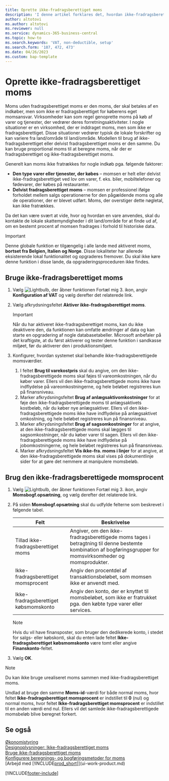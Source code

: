 ```yaml
---
title: Oprette ikke-fradragsberettiget moms
description: 'I denne artikel forklares det, hvordan ikke-fradragsberettiget moms konfigureres i Microsoft Dynamics 365 Business Central.'
author: altotovi
ms.author: altotovi
ms.reviewer: null
ms.service: dynamics-365-business-central
ms.topic: how-to
ms.search.keywords: 'VAT, non-deductible, setup'
ms.search.form: '187, 472, 473'
ms.date: 04/26/2023
ms.custom: bap-template
---
```


# <a name="set-up-nondeductible-vat"></a>Oprette ikke-fradragsberettiget moms

Moms uden fradragsberettiget moms er den moms, der skal betales af en indkøber, men som ikke er fradragsberettiget for køberens eget momsansvar. Virksomheder kan som regel genoprette moms på køb af varer og tjenester, der vedrører deres forretningsaktiviteter. I nogle situationer er en virksomhed, der er inddraget moms, men som ikke er fradragsberettiget. Disse situationer vedrører typisk de lokale forskrifter og kan variere fra land/område til land/område. Modellen til brug af ikke-fradragsberettiget eller delvist fradragsberettiget moms er den samme. Du kan bruge proportional moms til at beregne moms, når der er fradragsberettiget og ikke-fradragsberettiget moms.

Generelt kan moms ikke fratrækkes for nogle indkøb pga. følgende faktorer:

- **Den type varer eller tjenester, der købes** – momsen er helt eller delvist ikke-fradragsberettiget ved lov om varer, f. eks. biler, mobiltelefoner og fødevarer, der købes på restauranter.
- **Delvist fradragsberettiget moms** – momsen er professionel ifølge forholdet mellem salgs operationerne for den pågældende moms og alle de operationer, der er blevet udført. Moms, der overstiger dette nøgletal, kan ikke fratrækkes.

Da det kan være svært at vide, hvor og hvordan en vare anvendes, skal du kontakte de lokale skattemyndigheder i dit land/område for at finde ud af, om en bestemt procent af momsen fradrages i forhold til historiske data. 

> [!IMPORTANT]
> Denne globale funktion er tilgængelig i alle lande med aktiveret moms, **bortset fra Belgien, Italien og Norge**. Disse lokaliteter har allerede eksisterende lokal funktionalitet og opgraderes fremover. Du skal ikke køre denne funktion i disse lande, da opgraderingsproceduren ikke findes.

## <a name="use-nondeductible-vat"></a>Bruge ikke-fradragsberettiget moms

1. Vælg ![Lightbulb, der åbner funktionen Fortæl mig 3.](media/ui-search/search_small.png "Fortæl mig, hvad du vil foretage dig") ikon, angiv **Konfiguration af VAT** og vælg derefter det relaterede link.
2. Vælg afkrydsningsfeltet **Aktiver ikke-fradragsberettiget moms**.

    > [!IMPORTANT]
    > Når du har aktiveret ikke-fradragsberettiget moms, kan du ikke deaktivere den, da funktionen kan omfatte ændringer af data og kan starte en opgradering af nogle databasetabeller. Microsoft anbefaler på det kraftigste, at du først aktiverer og tester denne funktion i sandkasse miljøet, før du aktiverer den i produktionsmiljøet.

3. Konfigurer, hvordan systemet skal behandle ikke-fradragsberettigede momsværdier.

    1. I feltet **Brug til varekostpris** skal du angive, om den ikke-fradragsberettigede moms skal føjes til vareomkostningen, når du køber varer. Ellers vil den ikke-fradragsberettigede moms ikke have indflydelse på vareomkostningerne, og hele beløbet registreres kun på finansniveau.
    2. Marker afkrydsningsfeltet **Brug af anlægsaktivomkostninger** for at føje den ikke-fradragsberettigede moms til anlægsaktivets kostbeløb, når du køber nye anlægsaktiver. Ellers vil den ikke-fradragsberettigede moms ikke have indflydelse på anlægsaktivet omkostning, og hele beløbet registreres kun på finansniveau.
    3. Marker afkrydsningsfeltet **Brug af sagsomkostninger** for at angive, at den ikke-fradragsberettigede moms skal lægges til sagsomkostninger, når du køber varer til sagen. Ellers vil den ikke-fradragsberettigede moms ikke have indflydelse på jobomkostningerne, og hele beløbet registreres kun på finansniveau.
    4. Marker afkrydsningsfeltet **Vis ikke-fra. moms i linjer** for at angive, at den ikke-fradragsberettigede moms skal vises på dokumentlinje sider for at gøre det nemmere at manipulere momsbeløb.

## <a name="use-the-nondeductible-vat-percentage"></a>Brug den ikke-fradragsberettigede momsprocent

1. Vælg ![Lightbulb, der åbner funktionen Fortæl mig 3.](media/ui-search/search_small.png "Fortæl mig, hvad du vil foretage dig") ikon, angiv **Momsbogf.opsætning**, og vælg derefter det relaterede link.
2. På siden **Momsbogf.opsætning** skal du udfylde felterne som beskrevet i følgende tabel.

    | Felt | Beskrivelse |
    |-------|-------------|
    | Tillad ikke-fradragsberettiget moms | Angiver, om den ikke-fradragsberettigede moms tages i betragtning til denne bestemte kombination af bogføringsgrupper for momsvirksomheder og momsprodukter. |
    | Ikke-fradragsberettiget momsprocent | Angiv den procentdel af transaktionsbeløbet, som momsen ikke er anvendt med. |
    | Ikke-fradragsberettiget købsmomskonto | Angiv den konto, der er knyttet til momsbeløbet, som ikke er fratrukket pga. den købte type varer eller services. |

    > [!NOTE]
    > Hvis du vil have finansposter, som bruger den dedikerede konto, i stedet for salgs- eller købskonti, skal du enten lade feltet **Ikke-fradragsberettiget købsmomskonto** være tomt eller angive **Finanskonto**-feltet.

3. Vælg **OK**.

> [!NOTE]
> Du kan ikke bruge urealiseret moms sammen med ikke-fradragsberettiget moms.
>
> Undlad at bruge den samme **Moms-id**-værdi for både normal moms, hvor feltet **Ikke-fradragsberettiget momsprocent** er indstillet til **0** (nul) og normal moms, hvor feltet **Ikke-fradragsberettiget momsprocent** er indstillet til en anden værdi end nul. Ellers vil det samlede ikke-fradragsberettigede momsbeløb blive beregnet forkert.

## <a name="see-also"></a>Se også

[Økonomistyring](finance.md)  
[Designoplysninger: Ikke-fradragsberettiget moms](design-details-nondeductible-vat.md)  
[Bruge ikke-fradragsberettiget moms](finance-how-use-non-deductible-vat.md)  
[Konfigurere beregnings- og bogføringsmetoder for moms](finance-setup-vat.md)  
[Arbejd med [!INCLUDE[prod_short](includes/prod_short.md)]](ui-work-product.md)  

[!INCLUDE[footer-include](includes/footer-banner.md)]
